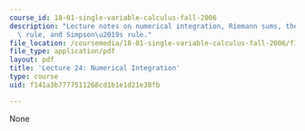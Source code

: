 ```yaml
---
course_id: 18-01-single-variable-calculus-fall-2006
description: "Lecture notes on numerical integration, Riemann sums, the trapezoidal\
  \ rule, and Simpson\u2019s rule."
file_location: /coursemedia/18-01-single-variable-calculus-fall-2006/f141a3b7777511268cd1b1e1d21e38fb_lec24.pdf
file_type: application/pdf
layout: pdf
title: 'Lecture 24: Numerical Integration'
type: course
uid: f141a3b7777511268cd1b1e1d21e38fb

---
```

None
